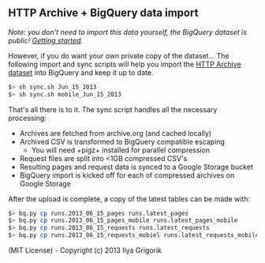## HTTP Archive + BigQuery data import

_Note: you don't need to import this data yourself, the BigQuery dataset is public! [Getting started](http://www.igvita.com/2013/06/20/http-archive-bigquery-web-performance-answers/)._

However, if you do want your own private copy of the dataset... The following import and sync scripts will help you import the [HTTP Archive dataset](http://httparchive.org/downloads.php) into BigQuery and keep it up to date.

```bash
$> sh sync.sh Jun_15_2013
$> sh sync.sh mobile_Jun_15_2013
```

That's all there is to it. The sync script handles all the necessary processing:

* Archives are fetched from archive.org (and cached locally)
* Archived CSV is transformed to BigQuery compatible escaping
  * You will need +pigz+ installed for parallel compression
* Request files are split into <1GB compressed CSV's
* Resulting pages and request data is synced to a Google Storage bucket
* BigQuery import is kicked off for each of compressed archives on Google Storage

After the upload is complete, a copy of the latest tables can be made with:

```bash
$> bq.py cp runs.2013_06_15_pages runs.latest_pages
$> bq.py cp runs.2013_06_15_pages_mobile runs.latest_pages_mobile
$> bq.py cp runs.2013_06_15_requests runs.latest_requests
$> bq.py cp runs.2013_06_15_requests_mobiel runs.latest_requests_mobile
```

(MIT License) - Copyright (c) 2013 Ilya Grigorik
